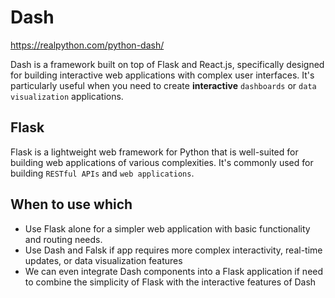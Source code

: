 # Dash

https://realpython.com/python-dash/

Dash is a framework built on top of Flask and React.js, specifically designed for building interactive web applications with complex user interfaces. 
It's particularly useful when you need to create **interactive** `dashboards` or `data visualization` applications.

## Flask
Flask is a lightweight web framework for Python that is well-suited for building web applications of various complexities. 
It's commonly used for building `RESTful APIs` and `web applications`.

## When to use which
- Use Flask alone for a simpler web application with basic functionality and routing needs. 
- Use Dash and Falsk if app requires more complex interactivity, real-time updates, or data visualization features
- We can even integrate Dash components into a Flask application if need to combine the simplicity of Flask with the interactive features of Dash
